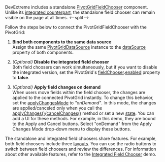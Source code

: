 DevExtreme includes a standalone [PivotGridFieldChooser](/Documentation/ApiReference/UI_Components/dxPivotGridFieldChooser/) component. Unlike its [integrated counterpart](https://js.devexpress.com/Demos/WidgetsGallery/Demo/PivotGrid/IntegratedFieldChooser/), the standalone field chooser can remain visible on the page at all times.
<--split-->

Follow the steps below to connect the PivotGridFieldChooser with the PivotGrid:

1. **Bind both components to the same data source**         
Assign the same [PivotGridDataSource](/Documentation/ApiReference/Data_Layer/PivotGridDataSource/) instance to the [dataSource](/Documentation/ApiReference/UI_Components/dxPivotGridFieldChooser/Configuration/#dataSource) property of both components.

1. *(Optional)* **Disable the integrated field chooser**            
Both field choosers can work simultaneously, but if you want to disable the integrated version, set the PivotGrid's [fieldChooser](/Documentation/ApiReference/UI_Components/dxPivotGrid/Configuration/fieldChooser/).[enabled](/Documentation/ApiReference/UI_Components/dxPivotGrid/Configuration/fieldChooser/#enabled) property to **false**.

1. *(Optional)* **Apply field changes on demand**           
When users move fields within the field chooser, the changes are applied to the connected PivotGrid instantly. To change this behavior, set the [applyChangesMode](/Documentation/ApiReference/UI_Components/dxPivotGridFieldChooser/Configuration/#applyChangesMode) to *"onDemand"*. In this mode, the changes are applied/canceled only when you call the [applyChanges()](/Documentation/ApiReference/UI_Components/dxPivotGridFieldChooser/Methods/#applyChanges)/[cancelChanges()](/Documentation/ApiReference/UI_Components/dxPivotGridFieldChooser/Methods/#cancelChanges) method or set a new [state](/Documentation/ApiReference/UI_Components/dxPivotGridFieldChooser/Configuration/#state). You can add a UI for these methods. For example, in this demo, they are bound to the Apply and Cancel buttons. Select "onDemand" from the Apply Changes Mode drop-down menu to display these buttons.

The standalone and integrated field choosers share features. For example, both field choosers include three [layouts](/Documentation/ApiReference/UI_Components/dxPivotGridFieldChooser/Configuration/#layout). You can use the radio buttons to switch between field choosers and review the differences. For information about other available features, refer to the [Integrated Field Chooser](https://js.devexpress.com/Demos/WidgetsGallery/Demo/PivotGrid/IntegratedFieldChooser/) demo.
